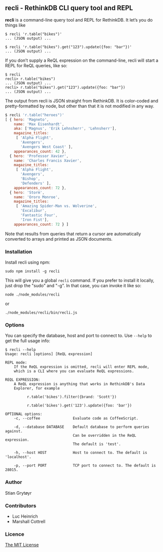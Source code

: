 ## recli - RethinkDB CLI query tool and REPL
**recli** is a command-line query tool and REPL for RethinkDB. It let’s you do things like
```
$ recli 'r.table("bikes")'
... (JSON output) ...

$ recli 'r.table("bikes").get("123").update({foo: "bar"})'
... (JSON output) ...
```
If you don’t supply a ReQL expression on the command-line, recli will start a REPL for
ReQL queries, like so:
```
$ recli
recli> r.table("bikes")
... (JSON output) ...
recli> r.table("bikes").get("123").update({foo: "bar"})
... (JSON output) ...
```

The output from recli is JSON straight from RethinkDB. It is color-coded and pretty-formatted by node,
but other than that it is not modified in any way.
```js
$ recli 'r.table("heroes")'
[ { hero: 'Magneto',
    name: 'Max Eisenhardt',
    aka: ['Magnus', 'Erik Lehnsherr', 'Lehnsherr'],
    magazine_titles:
     [ 'Alpha Flight',
       'Avengers',
       'Avengers West Coast' ],
    appearances_count: 42 },
  { hero: 'Professor Xavier',
    name: 'Charles Francis Xavier',
    magazine_titles:
     [ 'Alpha Flight',
       'Avengers',
       'Bishop',
       'Defenders' ],
    appearances_count: 72 },
  { hero: 'Storm',
    name: 'Ororo Monroe',
    magazine_titles:
     [ 'Amazing Spider-Man vs. Wolverine',
       'Excalibur',
       'Fantastic Four',
       'Iron Fist'],
    appearances_count: 72 } ]
```
Note that results from queries that return a cursor are automatically converted to arrays and printed as JSON documents.

### Installation
Install recli using npm:
```
sudo npm install -g recli
```
This will give you a global `recli` command. If you prefer to install it locally, just drop the "sudo" and "-g".
In that case, you can invoke it like so:
```
node ./node_modules/recli
```
or
```
./node_modules/recli/bin/recli.js
```

### Options
You can specify the database, host and port to connect to. Use `--help` to get the full usage info:
```
$ recli --help
Usage: recli [options] [ReQL expression]

REPL mode:
    If the ReQL expression is omitted, recli will enter REPL mode,
    which is a CLI where you can evaluate ReQL expressions.

REQL EXPRESSION:
    A ReQL expression is anything that works in RethinkDB's Data
    Explorer, for example

          r.table('bikes').filter({brand: 'Scott'})

          r.table('bikes').get('123').update({foo: 'bar'})

OPTIONAL options:
    -c, --coffee               Evaluate code as CoffeeScript.

    -d, --database DATABASE    Default database to perform queries against.
                               Can be overridden in the ReQL expression.
                               The default is 'test'.

    -h, --host HOST            Host to connect to. The default is 'localhost'.

    -p, --port PORT            TCP port to connect to. The default is 28015.
```

### Author
Stian Grytøyr

### Contributors
* Luc Heinrich
* Marshall Cottrell

### Licence
[The MIT License](http://opensource.org/licenses/MIT)
